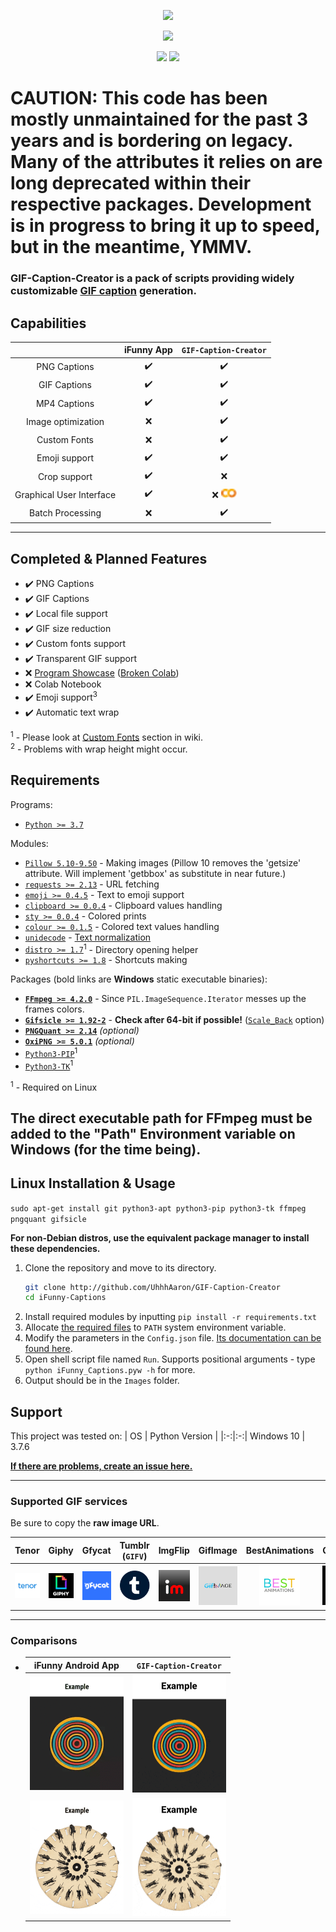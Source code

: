 <p align=center><a href=http://ifunny.co><img src=https://raw.githubusercontent.com/UhhhAaron/iFunny-Captions/master/Documents/Pictures/Main/gifcaptioncreator.png width=675></a></p>

<p align=center><a href=http://python.org/downloads/release/python-376><img src=https://img.shields.io/badge/Python-3.7.6-brightgreen?logo=python&logoColor=white&link=http://python.org/downloads/release/python-376&style=for-the-badge></a>

<p align=center><a href=http://github.com/UhhhAaron/iFunny-Captions/releases/><img src=https://img.shields.io/github/v/release/UhhhAaron/iFunny-Captions?style=for-the-badge></a> <a href=http://github.com/UhhhAaron/iFunny-Captions/blob/master/License.txt><img src=https://img.shields.io/github/license/UhhhAaron/iFunny-Captions?logo=readthedocs&color=red&logoColor=white&style=for-the-badge></a></p>

# CAUTION: This code has been mostly unmaintained for the past 3 years and is bordering on legacy. Many of the attributes it relies on are long deprecated within their respective packages. Development is in progress to bring it up to speed, but in the meantime, YMMV.

### GIF-Caption-Creator is a pack of scripts providing widely customizable [GIF caption](http://knowyourmeme.com/memes/gif-captions) generation.

## Capabilities 
|  | iFunny App | `GIF-Caption-Creator` |
|:-:|:-:|:-:|
| PNG Captions | ✔️ | ✔️ |
| GIF Captions | ✔️ | ✔️ |
| MP4 Captions | ✔️ | ✔️ |
| Image optimization | ❌ | ✔️ |
| Custom Fonts | ❌ | ✔️ |
| Emoji support | ✔️ | ✔️ |
| Crop support | ✔️ | ❌ |
| Graphical User Interface | ✔️ | ❌ <img src=https://raw.githubusercontent.com/UhhhAaron/GIF-Caption-Creator/master/Documents/Pictures/Main/Google_Colab.svg width=25> |
| Batch Processing | ❌ | ✔️ |
---
## Completed & Planned Features
- ✔️ PNG Captions
- ✔️ GIF Captions
- ✔️ Local file support
- ✔️ GIF size reduction
- ✔️ Custom fonts support
- ✔️ Transparent GIF support
- ❌ [Program Showcase](http://youtube.com/watch?v=r8KTluI9Q5Q) ([Broken Colab](http://youtube.com/watch?v=Uf-D2iEOvDU))
- ❌ Colab Notebook
- ✔️ Emoji support<sup>3</sup>
- ✔️ Automatic text wrap

<sup>1</sup> - Please look at [Custom Fonts](http://github.com/UhhhAaron/GIF-Caption-Creator/wiki/Custom-Fonts) section in wiki.<br>
<sup>2</sup> - Problems with wrap height might occur.

## Requirements
Programs:
- [`Python >= 3.7`](http://www.python.org/downloads) 

Modules:
- [`Pillow 5.10-9.50`](http://github.com/python-pillow/Pillow) - Making images (Pillow 10 removes the 'getsize' attribute. Will implement 'getbbox' as substitute in near future.) 
- [`requests >= 2.13`](http://github.com/psf/requests) - URL fetching 
- [`emoji >= 0.4.5`](http://github.com/carpedm20/emoji) - Text to emoji support 
- [`clipboard >= 0.0.4`](http://github.com/terryyin/clipboard) - Clipboard values handling 
- [`sty >= 0.0.4`](https://github.com/feluxe/sty) - Colored prints 
- [`colour >= 0.1.5`](https://github.com/vaab/colour) - Colored text values handling 
- [`unidecode`](http://github.com/avian2/unidecode) - [Text normalization](http://wikipedia.org/wiki/Text_normalization#Techniques) 
- [`distro >= 1.7`](https://github.com/python-distro/distro)<sup>1</sup> - Directory opening helper 
- [`pyshortcuts >= 1.8`](https://github.com/newville/pyshortcuts) - Shortcuts making 

Packages (bold links are **Windows** static executable binaries):
- [**`FFmpeg >= 4.2.0`**](http://videohelp.com/software/ffmpeg/old-versions) - Since `PIL.ImageSequence.Iterator` messes up the frames colors.
- [**`Gifsicle >= 1.92-2`**](http://eternallybored.org/misc/gifsicle/releases) - **Check after 64-bit if possible!** ([`Scale_Back`](http://github.com/kubinka0505/iFunny-Captions/wiki/Known-Issues-%F0%9F%93%9D%F0%9F%90%9B#4-scale_back-option-doesnt-work) option)
- [**`PNGQuant >= 2.14`**](http://pngquant.org/#download) *(optional)*
- [**`OxiPNG >= 5.0.1`**](https://github.com/shssoichiro/oxipng/releases) *(optional)*
- [`Python3-PIP`](http://packages.debian.org/sid/python3-pip)</a><sup>1</sup>
- [`Python3-TK`](http://packages.debian.org/sid/python3-tk)</a><sup>1</sup>

<sup>1</sup> - Required on Linux

The direct executable path for FFmpeg must be added to the "Path" Environment variable on Windows (for the time being).
---
## Linux Installation & Usage
`sudo apt-get install git python3-apt python3-pip python3-tk ffmpeg pngquant gifsicle`

**For non-Debian distros, use the equivalent package manager to install these dependencies.**
1. Clone the repository and move to its directory.
	```bash
	git clone http://github.com/UhhhAaron/GIF-Caption-Creator
	cd iFunny-Captions
	```
2. Install required modules	by inputting `pip install -r requirements.txt`
3. Allocate [the required files](http://github.com/UhhhAaron/GIF-Caption-Creator#requirements-) to `PATH` system environment variable.
4. Modify the parameters in the `Config.json` file. [Its documentation can be found here](http://github.com/UhhhAaron/GIF-Caption-Creator/wiki/Configuration-Documentation).
5. Open shell script file named `Run`. Supports positional arguments - type `python iFunny_Captions.pyw -h` for more.
6. Output should be in the `Images` folder.

## Support
This project was tested on:
| OS | Python Version |
|:-:|:-:|
Windows 10 | 3.7.6 

[**If there are problems, create an issue here.**](http://github.com/UhhhAaron/GIF-Caption-Creator/issues/new/choose)

---
### Supported GIF services

Be sure to copy the **raw image URL**.
<table>
  <thead>
	<tr>
		<th>Tenor</th>
		<th>Giphy</th>
		<th>Gfycat</th>
		<th>Tumblr<br>(<code>GIFV</code>)</th>
		<th>ImgFlip</th>
		<th>GifImage</th>
		<th>BestAnimations</th>
		<th>GifFinder</th>
		<th>ReactionGIFs</th>
	</tr>
  </thead>
  <tbody>
	<tr align=center>
		<td><a href=http://tenor.com target="_blank"><img src=https://raw.githubusercontent.com/UhhhAaron/GIF-Caption-Creator/master/Documents/Pictures/GIF_Image_Services_Logos/Tenor.svg alt=Tenor width=65></a></td>
		<td><a href=http://giphy.com target="_blank"><img src=https://raw.githubusercontent.com/UhhhAaron/GIF-Caption-Creator/master/Documents/Pictures/GIF_Image_Services_Logos/Giphy.svg alt=Giphy width=65></a></td>
		<td><a href=http://gfycat.com target="_blank"><img src=https://raw.githubusercontent.com/UhhhAaron/GIF-Caption-Creator/master/Documents/Pictures/GIF_Image_Services_Logos/Gfycat.svg alt=Gfycat width=65></a></td>
		<td><a href=http://tumblr.com target="_blank"><img src=https://raw.githubusercontent.com/UhhhAaron/GIF-Caption-Creator/master/Documents/Pictures/GIF_Image_Services_Logos/Tumblr.svg alt=Tumblr width=65></a></td>
		<td><a href=http://imgflip.com target="_blank"><img src=https://raw.githubusercontent.com/UhhhAaron/GIF-Caption-Creator/master/Documents/Pictures/GIF_Image_Services_Logos/ImgFlip.svg alt=ImgFlip width=65></a></td>
		<td><a href=http://gifimage.net target="_blank"><img src=https://raw.githubusercontent.com/UhhhAaron/GIF-Caption-Creator/master/Documents/Pictures/GIF_Image_Services_Logos/GifImage.png alt=GifImage width=65></a></td>
		<td><a href=http://bestanimations.com target="_blank"><img src=https://raw.githubusercontent.com/UhhhAaron/GIF-Caption-Creator/master/Documents/Pictures/GIF_Image_Services_Logos/BestAnimations.png alt=BestAnimations width=65></a></td>
		<td><a href=http://gif-finder.com target="_blank"><img src=https://raw.githubusercontent.com/UhhhAaron/GIF-Caption-Creator/master/Documents/Pictures/GIF_Image_Services_Logos/GifFinder.png alt=GifFinder width=65></a></td>
		<td><a href=http://reactiongifs.us target="_blank"><img src=https://raw.githubusercontent.com/UhhhAaron/GIF-Caption-Creator/master/Documents/Pictures/GIF_Image_Services_Logos/ReactionGIFs.svg alt=ReactionGIFs width=65></a></td>
	</tr>
  </tbody>
</table>

---
### Comparisons

- | iFunny Android App | `GIF-Caption-Creator` |
  |:-:|:-:|
  | <img src=https://raw.githubusercontent.com/UhhhAaron/GIF-Caption-Creator/master/Documents/Pictures/Comparison_Graphics/1/iFunny.gif width=150> | <img src=https://raw.githubusercontent.com/UhhhAaron/GIF-Caption-Creator/master/Documents/Pictures/Comparison_Graphics/1/iFunny-Captions.gif width=150> 
  | <img src=https://raw.githubusercontent.com/UhhhAaron/GIF-Caption-Creator/master/Documents/Pictures/Comparison_Graphics/2/iFunny.gif width=150> | <img src=https://raw.githubusercontent.com/UhhhAaron/GIF-Caption-Creator/master/Documents/Pictures/Comparison_Graphics/2/iFunny-Captions.gif width=150> |
